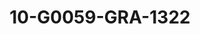 ---
title: 10-G0059-GRA-1322
image: 10-G0059-GRA-1322.jpg
brand: graziana-valentini
layout: vestito
---